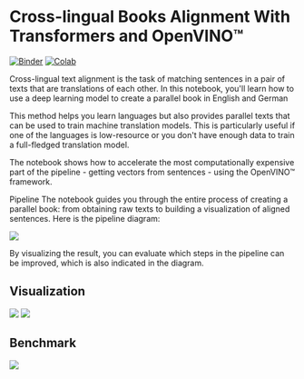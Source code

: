 # Cross-lingual Books Alignment With Transformers and OpenVINO™

[![Binder](https://mybinder.org/badge_logo.svg)](https://mybinder.org/v2/gh/openvinotoolkit/openvino_notebooks/HEAD?labpath=notebooks%2Fcross-lingual-books-alignment%2Fcross-lingual-books-alignment.ipynb) [![Colab](https://colab.research.google.com/assets/colab-badge.svg)](https://colab.research.google.com/github/openvinotoolkit/openvino_notebooks/blob/master/notebooks/cross-lingual-books-alignment/cross-lingual-books-alignment.ipynb)

Cross-lingual text alignment is the task of matching sentences in a pair of texts that are translations of each other. In this notebook, you'll learn how to use a deep learning model to create a parallel book in English and German

This method helps you learn languages but also provides parallel texts that can be used to train machine translation models. This is particularly useful if one of the languages is low-resource or you don't have enough data to train a full-fledged translation model.

The notebook shows how to accelerate the most computationally expensive part of the pipeline - getting vectors from sentences - using the OpenVINO™ framework.

Pipeline
The notebook guides you through the entire process of creating a parallel book: from obtaining raw texts to building a visualization of aligned sentences. Here is the pipeline diagram:

<img src="https://user-images.githubusercontent.com/51917466/254582697-18f3ab38-e264-4b2c-a088-8e54b855c1b2.png"/>

By visualizing the result, you can evaluate which steps in the pipeline can be improved, which is also indicated in the diagram.

## Visualization

<img src="https://user-images.githubusercontent.com/51917466/254583328-7e5cf756-fa4c-4427-84be-04326433cd9a.png">

<img src="https://user-images.githubusercontent.com/51917466/254583163-3bb85143-627b-4f02-b628-7bef37823520.png">

## Benchmark
<img src="https://user-images.githubusercontent.com/51917466/254592797-0dbb6eb5-4035-48ae-b16f-5e09b93a7e72.png">
